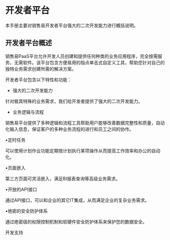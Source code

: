 # 开发者平台

本手册主要对销售易开发者平台强大的二次开发能力进行概括说明。

## 开发者平台概述

销售易PaaS平台允许开发人员创建和提供任何种类的业务应用程序，完全按需服务，无需软件。该平台包含方便易用的指点单击式自定义工具，帮助您针对自己的独特业务需求创建所需的解决方案。

开发者平台包含以下特性和功能：

* 强大的二次开发能力

针对极其特殊的业务需求，我们给开发者提供了强大的二次开发能力。

* 业务逻辑与流程

销售易平台提供了多种逻辑和流程工具帮助用户能够改善数据完整性和质量，自动化输入信息，保证客户的多种业务流程的进行和员工之间的协作。

•定时任务

可以使用计划作业功能定期按计划执行某项操作从而提高工作效率和办公的自动化。

•页面嵌入

第三方页面可灵活嵌入，满足BI报表查询等高级业务需求。

•开放的API接口

通过API接口，可以和企业的其它IT集成，从而满足企业的复杂业务需求。

•绝密的安全防护体系

通过绝密级的权限控制机制和软硬件安全防护体系来保护您的数据安全。

开发支持





